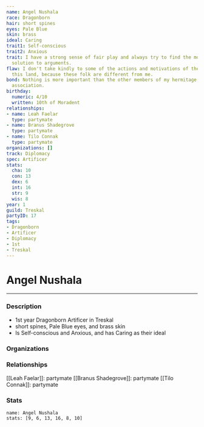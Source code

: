 ```yaml
---
name: Angel Nushala
race: Dragonborn
hair: short spines
eyes: Pale Blue
skin: brass
ideal: Caring
trait1: Self-conscious
trait2: Anxious
trait: I have a strong sense of fair play and always try to find the most equitable
  solution to arguments.
flaw: I don't take kindly to some of the actions and motivations of the people of
  this land, because these folk are different from me.
bond: Nothing is more important than the other members of my hermitage, order, or
  association.
birthday:
  numeric: 4/10
  written: 10th of Moradent
relationships:
- name: Leah Faelar
  type: partymate
- name: Branus Shadegrove
  type: partymate
- name: Tilo Connak
  type: partymate
organizations: []
track: Diplomacy
spec: Artificer
stats:
  cha: 10
  con: 13
  dex: 6
  int: 16
  str: 9
  wis: 8
year: 1
guild: Treskal
partyID: 17
tags:
- Dragonborn
- Artificer
- Diplomacy
- 1st
- Treskal
---
```

# Angel Nushala
---
### Description
- 1st year Dragonborn Artificer in Treskal
- short spines, Pale Blue eyes, and brass skin
- Is Self-conscious and Anxious, and has Caring as their ideal

### Organizations
### Relationships
[[Leah Faelar]]: partymate
[[Branus Shadegrove]]: partymate
[[Tilo Connak]]: partymate
### Stats
```statblock
name: Angel Nushala
stats: [9, 6, 13, 16, 8, 10]
```